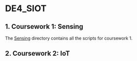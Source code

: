 # DE4_SIOT

## 1. Coursework 1: Sensing
The [Sensing](https://github.com/anh216/DE4_SIOT/tree/master/Sensing) directory contains all the scripts for coursework 1.

## 2. Coursework 2: IoT
